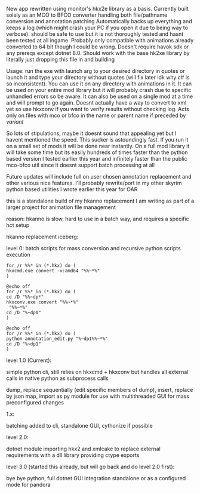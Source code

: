 New app rewritten using monitor's hkx2e library as a basis. Currently built solely as an MCO to BFCO converter handling both file/pathname conversion and annotation patching
Automatically backs up everything and keeps a log (which might crash your PC if you open it due to being way to verbose). should be safe to use but it is not thoroughly tested and hasnt been tested at all ingame. Probably only compatible with animations already converted to 64 bit though I could be wrong. Doesn't require havok sdk or any prereqs except dotnet 8.0. Should work with the base hk2xe library by literally just dropping this file in and building

Usage: run the exe with launch arg to your desired directory in quotes or launch it and type your directory without quotes (will fix later idk why c# is so inconsistent). You can use it on any directory with animations in it. It can be used on your entire mod library but it will probably crash due to specific unhandled errors so be aware. It can also be used on a single mod at a time and will prompt to go again. Doesnt actually have a way to convert to xml yet so use hkxconv if you want to verify results without checking log. Acts only on files with mco or bfco in the name or parent name if preceded by _variant_ 

So lots of stipulations, maybe it doesnt sound that appealing yet but I havent mentioned the speed. This sucker is astoundingly fast. If you run it on a small set of mods it will be done near instantly. On a full mod library it will take some time but its easily hundreds of times faster than the python based version I tested earlier this year and infinitely faster than the public mco-bfco util since it doesnt support batch processing at all

Future updates will include full on user chosen annotation replacement and other various nice features. I'll probably rewrite/port in my other skyrim python based utilities I wrote earlier this year for OAR



this is a standalone build of my hkanno replacement I am writing as part of a larger project for animation file management

reason: hkanno is slow, hard to use in a batch way, and requires a specific hct setup


hkanno replacement iceberg:

level 0:
batch scripts for mass conversion and recursive python scripts execution

```
for /r %%* in (*.hkx) do (
hkxcmd.exe convert -v:amd64 "%%~*%"
)
```

```
@echo off
for /r %%* in (*.hkx) do (
cd /D "%%~dp*"
hkxconv.exe convert "%%~*%"
 "%%~*%"
cd /D "%~dp0"
)
```

````
@echo off
for /r %%* in (*.hkx) do (
python annotation_edit.py "%~dp1%%~*%" 
cd /D "%~dp1"
)
````

level 1.0 (Current):

simple python cli, still relies on hkxcmd + hkxconv but handles all external calls in native python as subprocess calls

dump, replace sequentially (edit specific members of dump), insert, replace by json map, import as py module for use with multithreaded GUI for mass preconfigured changes  


1.x: 

batching added to cli, standalone GUI, cythonize if possible


level 2.0: 

dotnet module importing hkx2 and xmlcake to replace external requirements with a dll library providing ctype exports

level 3.0 (started this already, but will go back and do level 2.0 first):

bye bye python, full dotnet GUI integration standalone or as a configured mode for pandora 
